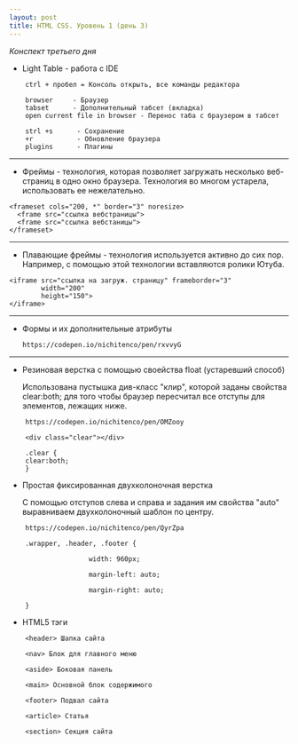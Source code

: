 ```yaml
---
layout: post
title: HTML CSS. Уровень 1 (день 3)
---
```


*Конспект третьего дня*

* Light Table - работа с IDE

```
    ctrl + пробел = Консоль открыть, все команды редактора

    browser     - Браузер
    tabset      - Дополнительный табсет (вкладка)
    open current file in browser - Перенос таба с браузером в табсет

    strl +s      - Сохранение  
    +r           - Обновление браузера  
    plugins      - Плагины
```

------------------------
* Фреймы - технология, которая позволяет загружать несколько веб-страниц в одно окно браузера. Технология во многом устарела, использовать ее нежелательно.

```
<frameset cols="200, *" border="3" noresize>
  <frame src="ссылка вебстраницы">
  <frame src="ссылка вебстаницы">
</frameset>
```
------------------------

* Плавающие фреймы - технология  используется активно до сих пор. Например,
с помощью этой технологии вставляются ролики Ютуба.

```
<iframe src="ссылка на загруж. страницу" frameborder="3"
        width="200"
        height="150">
</iframe>
```
--------------------

* Формы и их дополнительные атрибуты

    ```
    https://codepen.io/nichitenco/pen/rxvvyG
    ```
--------

* Резиновая верстка с помощью своейства float (устаревший способ)

    Использована пустышка див-класс "клир", которой заданы свойства clear:both;
    для того чтобы браузер пересчитал все отступы для элементов, лежащих ниже.

```
    https://codepen.io/nichitenco/pen/OMZooy
```

```
    <div class="clear"></div>

    .clear {
    clear:both;
    }

```

* Простая фиксированная двухколоночная верстка

    С помощью отступов слева и справа и задания им свойства "auto" выравниваем
    двухколоночный шаблон по центру.

```
    https://codepen.io/nichitenco/pen/QyrZpa
```

```
    .wrapper, .header, .footer {

                    width: 960px;

                    margin-left: auto;

                    margin-right: auto;

    }
```

* HTML5 тэги

```
    <header> Шапка сайта

    <nav> Блок для главного меню

    <aside> Боковая панель

    <main> Основной блок содержимого

    <footer> Подвал сайта

    <article> Статья

    <section> Секция сайта

```
